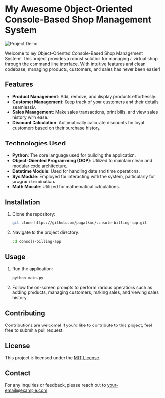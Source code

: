 # My Awesome Object-Oriented Console-Based Shop Management System

![Project Demo](demo.gif)

Welcome to my Object-Oriented Console-Based Shop Management System! This project provides a robust solution for managing a virtual shop through the command line interface. With intuitive features and clean codebase, managing products, customers, and sales has never been easier!

## Features

- **Product Management**: Add, remove, and display products effortlessly.
- **Customer Management**: Keep track of your customers and their details seamlessly.
- **Sales Management**: Make sales transactions, print bills, and view sales history with ease.
- **Discount Calculation**: Automatically calculate discounts for loyal customers based on their purchase history.

## Technologies Used

- **Python**: The core language used for building the application.
- **Object-Oriented Programming (OOP)**: Utilized to maintain clean and modular code architecture.
- **Datetime Module**: Used for handling date and time operations.
- **Sys Module**: Employed for interacting with the system, particularly for program termination.
- **Math Module**: Utilized for mathematical calculations.

## Installation

1. Clone the repository:

    ```bash
    git clone https://github.com/pugalkmc/console-billing-app.git
    ```

2. Navigate to the project directory:

    ```bash
    cd console-billing-app
    ```

## Usage

1. Run the application:

    ```bash
    python main.py
    ```

2. Follow the on-screen prompts to perform various operations such as adding products, managing customers, making sales, and viewing sales history.

## Contributing

Contributions are welcome! If you'd like to contribute to this project, feel free to submit a pull request.

## License

This project is licensed under the [MIT License](LICENSE).

## Contact

For any inquiries or feedback, please reach out to [your-email@example.com](mailto:your-email@example.com).
